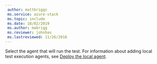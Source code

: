 ```yaml
---
 author: mattbriggs
 ms.service: azure-stack
 ms.topic: include
 ms.date: 10/02/2019
 ms.author: mabrigg
 ms.reviewer: johnhas
 ms.lastreviewed: 11/26/2018
---
```


Select the agent that will run the test. For information about adding local test execution agents, see [Deploy the local agent](../azure-stack-vaas-local-agent.md).